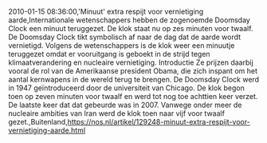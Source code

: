 2010-01-15 08:36:00,'Minuut' extra respijt voor vernietiging aarde,Internationale wetenschappers hebben de zogenoemde Doomsday Clock een minuut teruggezet. De klok staat nu op zes minuten voor twaalf. De Doomsday Clock tikt symbolisch af naar de dag dat de aarde wordt vernietigd. Volgens de wetenschappers is de klok weer een minuutje teruggezet omdat er vooruitgang is geboekt in de strijd tegen klimaatverandering en nucleaire vernietiging. Introductie Ze prijzen daarbij vooral de rol van de Amerikaanse president Obama, die zich inspant om het aantal kernwapens in de wereld terug te brengen. De Doomsday Clock werd in 1947 geïntroduceerd door de universiteit van Chicago. De klok begon toen op zeven minuten voor twaalf en werd tot nog toe achttien keer verzet. De laatste keer dat dat gebeurde was in 2007. Vanwege onder meer de nucleaire ambities van Iran werd de klok toen naar vijf voor twaalf gezet.,Buitenland,https://nos.nl/artikel/129248-minuut-extra-respijt-voor-vernietiging-aarde.html